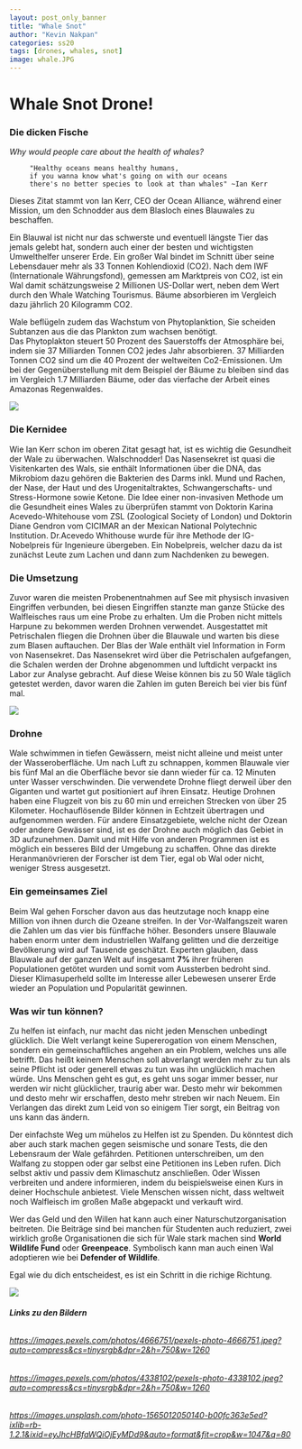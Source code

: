 ```yaml
---
layout: post_only_banner
title: "Whale Snot"
author: "Kevin Nakpan"
categories: ss20
tags: [drones, whales, snot]
image: whale.JPG
---
```


# **Whale Snot Drone!**

### Die dicken Fische

_Why would people care about the health of whales?_

		 "Healthy oceans means healthy humans, 
		 if you wanna know what's going on with our oceans 
		 there's no better species to look at than whales" ~Ian Kerr 

Dieses Zitat stammt von Ian Kerr, CEO der Ocean Alliance, während einer Mission, um den Schnodder aus dem Blasloch eines Blauwales zu beschaffen.

Ein Blauwal ist nicht nur das schwerste und 
eventuell längste Tier das jemals gelebt hat, 
sondern auch einer der besten und wichtigsten
Umwelthelfer unserer Erde.
Ein großer Wal bindet im Schnitt über seine
Lebensdauer mehr als 33 Tonnen Kohlendioxid (CO2).
Nach dem IWF (Internationale Währungsfond), 
gemessen am Marktpreis von CO2, ist ein Wal damit
schätzungsweise 2 Millionen US-Dollar wert,
neben dem Wert durch den Whale Watching Tourismus.
Bäume absorbieren im Vergleich dazu jährlich 20 Kilogramm CO2.

Wale beflügeln zudem das Wachstum von Phytoplanktion, 
Sie scheiden Subtanzen aus die das Plankton zum wachsen benötigt.  
Das Phytoplakton steuert 50 Prozent des Sauerstoffs
der Atmosphäre bei, indem sie 37 Milliarden Tonnen CO2 jedes Jahr absorbieren.
37 Milliarden Tonnen CO2 sind um die 40 Prozent 
der weltweiten Co2-Emissionen.
Um bei der Gegenüberstellung mit dem Beispiel der Bäume zu bleiben
sind das im Vergleich 1.7 Milliarden Bäume, oder
das vierfache der Arbeit eines Amazonas Regenwaldes.


<img src="https://images.unsplash.com/photo-1565012050140-b00fc363e5ed?ixlib=rb-1.2.1&ixid=eyJhcHBfaWQiOjEyMDd9&auto=format&fit=crop&w=1047&q=80" />

### Die Kernidee
Wie Ian Kerr schon im oberen Zitat gesagt hat, ist es wichtig die Gesundheit der Wale zu überwachen.
Walschnodder! Das Nasensekret ist quasi die Visitenkarten des Wals, sie enthält Informationen 
über die DNA, das Mikrobiom dazu gehören die Bakterien des Darms inkl. Mund und Rachen, der Nase, der Haut und des Urogenitaltraktes, Schwangerschafts- und Stress-Hormone sowie Ketone.
Die Idee einer non-invasiven Methode um die Gesundheit eines Wales zu überprüfen 
stammt von Doktorin Karina Acevedo-Whitehouse vom ZSL (Zoological Society of London) und
Doktorin Diane Gendron vom CICIMAR an der Mexican National Polytechnic Institution.
Dr.Acevedo Whithouse wurde für ihre Methode der IG-Nobelpreis für Ingenieure übergeben.
Ein Nobelpreis, welcher dazu da ist zunächst Leute zum Lachen und dann zum Nachdenken zu bewegen.


### Die Umsetzung
Zuvor waren die meisten Probenentnahmen auf See mit physisch invasiven 
Eingriffen verbunden, bei diesen Eingriffen stanzte man ganze Stücke des Walfleisches
raus um eine Probe zu erhalten.
Um die Proben nicht mittels Harpune zu bekommen werden Drohnen verwendet.
Ausgestattet mit Petrischalen fliegen die Drohnen über die Blauwale und warten 
bis diese zum Blasen auftauchen.
Der Blas der Wale enthält viel Information in Form von Nasensekret.
Das Nasensekret wird über die Petrischalen aufgefangen, die Schalen werden der Drohne 
abgenommen und luftdicht verpackt ins Labor zur Analyse gebracht. 
Auf diese Weise können bis zu 50 Wale täglich getestet werden,
davor waren die Zahlen im guten Bereich bei vier bis fünf mal.

<img src="https://images.pexels.com/photos/4338102/pexels-photo-4338102.jpeg?auto=compress&cs=tinysrgb&dpr=2&h=750&w=1260"/>

### Drohne
Wale schwimmen in tiefen Gewässern, meist nicht alleine und meist unter 
der Wasseroberfläche. Um nach Luft zu schnappen, kommen Blauwale vier bis fünf Mal an die Oberfläche 
bevor sie dann wieder für ca. 12 Minuten unter Wasser verschwinden.
Die verwendete Drohne fliegt derweil über den Giganten und wartet gut positioniert
auf ihren Einsatz.
Heutige Drohnen haben eine Flugzeit von bis zu 60 min und erreichen Strecken von 
über 25 Kilometer.
Hochauflösende Bilder können in Echtzeit übertragen und aufgenommen werden.
Für andere Einsatzgebiete, welche nicht der Ozean oder andere Gewässer sind, 
ist es der Drohne auch möglich das Gebiet in 3D aufzunehmen.
Damit und mit Hilfe von anderen Programmen ist es möglich ein besseres Bild der Umgebung zu schaffen.
Ohne das direkte Heranmanövrieren der Forscher ist dem Tier, egal ob Wal oder nicht, weniger 
Stress ausgesetzt.


### Ein gemeinsames Ziel
Beim Wal gehen Forscher davon aus das heutzutage noch knapp eine Million von ihnen
durch die Ozeane streifen. In der Vor-Walfangszeit waren die Zahlen um das 
vier bis fünffache höher.
Besonders unsere Blauwale haben enorm unter dem industriellen Walfang gelitten
und die derzeitige Bevölkerung wird auf Tausende geschätzt.
Experten glauben, dass Blauwale auf der ganzen Welt auf insgesamt **7%** ihrer früheren Populationen getötet
wurden und somit vom Aussterben bedroht sind.
Dieser Klimasuperheld sollte im Interesse aller Lebewesen unserer Erde 
wieder an Population und Popularität gewinnen.

### Was wir tun können?
Zu helfen ist einfach, nur macht das nicht jeden Menschen unbedingt glücklich.
Die Welt verlangt keine Supererogation von einem Menschen, sondern ein gemeinschaftliches angehen
an ein Problem, welches uns alle betrifft.
Das heißt keinem Menschen soll abverlangt werden mehr zu tun als seine Pflicht ist oder generell
etwas zu tun was ihn unglücklich machen würde.
Uns Menschen geht es gut, es geht uns sogar immer besser, nur werden
wir nicht glücklicher, traurig aber war. Desto mehr wir bekommen und desto 
mehr wir erschaffen, desto mehr streben wir nach Neuem.
Ein Verlangen das direkt zum Leid von so einigem Tier sorgt, ein Beitrag von uns kann das ändern.

Der einfachste Weg um mühelos zu Helfen ist zu Spenden.
Du könntest dich aber auch stark machen gegen seismische und sonare Tests, die den Lebensraum der Wale gefährden.
Petitionen unterschreiben, um den Walfang zu stoppen oder gar selbst eine Petitionen ins Leben rufen.
Dich selbst aktiv und passiv dem Klimaschutz anschließen.
Oder Wissen verbreiten und andere informieren, indem du beispielsweise einen Kurs in deiner Hochschule anbietest.
Viele Menschen wissen nicht, dass weltweit noch Walfleisch im großen Maße abgepackt und verkauft wird.

Wer das Geld und den Willen hat kann auch einer Naturschutzorganisation beitreten.
Die Beiträge sind bei manchen für Studenten auch reduziert, zwei wirklich große Organisationen
die sich für Wale stark machen sind **World Wildlife Fund** oder **Greenpeace**.
Symbolisch kann man auch einen Wal adoptieren wie bei **Defender of Wildlife**.

Egal wie du dich entscheidest, es ist ein Schritt in die richige Richtung.

<img src="https://images.pexels.com/photos/4666751/pexels-photo-4666751.jpeg?auto=compress&cs=tinysrgb&dpr=2&h=750&w=1260"/>

###### **Links zu den Bildern**

###### https://images.pexels.com/photos/4666751/pexels-photo-4666751.jpeg?auto=compress&cs=tinysrgb&dpr=2&h=750&w=1260
###### https://images.pexels.com/photos/4338102/pexels-photo-4338102.jpeg?auto=compress&cs=tinysrgb&dpr=2&h=750&w=1260
###### https://images.unsplash.com/photo-1565012050140-b00fc363e5ed?ixlib=rb-1.2.1&ixid=eyJhcHBfaWQiOjEyMDd9&auto=format&fit=crop&w=1047&q=80


